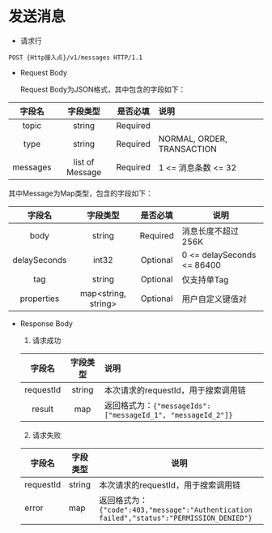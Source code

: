 # 发送消息

- 请求行

```http
POST {Http接入点}/v1/messages HTTP/1.1
```

- Request Body

  Request Body为JSON格式，其中包含的字段如下：

|  字段名  |    字段类型     | 是否必填 | 说明                       |
| :------: | :-------------: | :------: | :------------------------- |
|  topic   |     string      | Required |                            |
|   type   |     string      | Required | NORMAL, ORDER, TRANSACTION |
| messages | list of Message | Required | 1 <= 消息条数 <= 32        |

  其中Message为Map类型，包含的字段如下：

|    字段名    |      字段类型       | 是否必填 | 说明                       |
| :----------: | :-----------------: | :------: | -------------------------- |
|     body     |       string        | Required | 消息长度不超过256K         |
| delaySeconds |        int32        | Optional | 0 <= delaySeconds <= 86400 |
|     tag      |       string        | Optional | 仅支持单Tag                |
|  properties  | map<string, string> | Optional | 用户自定义键值对           |

- Response Body

  1. 请求成功

  |  字段名   | 字段类型 | 说明                                                        |
  | :-------: | :------: | :---------------------------------------------------------- |
  | requestId |  string  | 本次请求的requestId，用于搜索调用链                         |
  |  result   |   map    | 返回格式为：`{"messageIds":["messageId_1", "messageId_2"]}` |

  2. 请求失败

  | 字段名    | 字段类型 | 说明                                                         |
  | --------- | -------- | ------------------------------------------------------------ |
  | requestId | string   | 本次请求的requestId，用于搜索调用链                          |
  | error     | map      | 返回格式为：`{"code":403,"message":"Authentication failed","status":"PERMISSION_DENIED"}` |
